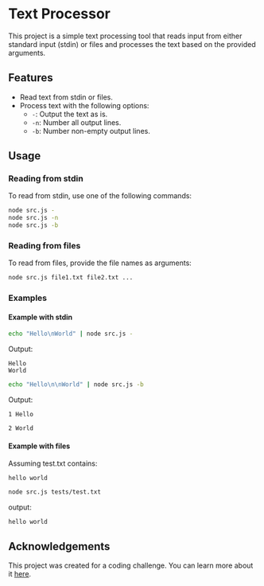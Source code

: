 # Text Processor

This project is a simple text processing tool that reads input from either standard input (stdin) or files and processes the text based on the provided arguments.

## Features

- Read text from stdin or files.
- Process text with the following options:
  - `-`: Output the text as is.
  - `-n`: Number all output lines.
  - `-b`: Number non-empty output lines.

## Usage

### Reading from stdin

To read from stdin, use one of the following commands:

```sh
node src.js -
node src.js -n
node src.js -b
```

### Reading from files

To read from files, provide the file names as arguments:

```sh
node src.js file1.txt file2.txt ...
```

### Examples

#### Example with stdin

```sh
echo "Hello\nWorld" | node src.js -
```

Output:

```
Hello
World
```

```sh
echo "Hello\n\nWorld" | node src.js -b
```

Output:

```
1 Hello

2 World
```

#### Example with files

Assuming test.txt contains:

```
hello world
```

```sh
node src.js tests/test.txt
```

output:

```
hello world
```

## Acknowledgements

This project was created for a coding challenge. You can learn more about it [here](https://codingchallenges.fyi/).


